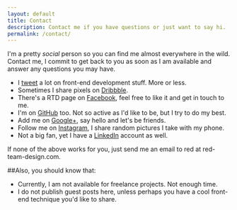 ```yaml
---
layout: default
title: Contact
description: Contact me if you have questions or just want to say hi.
permalink: /contact/
---
```


I'm a pretty *social* person so you can find me almost everywhere in the wild. Contact me, I commit to get back to you as soon as I am available and answer any questions you may have.

- I [tweet](//twitter.com/catalinred) a lot on front-end development stuff. More or less. 
- Sometimes I share pixels on [Dribbble](//dribbble.com/catalinred).
- There's a RTD page on [Facebook](//facebook.com/RedTeamDesign), feel free to like it and get in touch to me. 
- I'm on [GitHub](//github.com/catalinred) too. Not so active as I'd like to be, but I try to do my best.
- Add me on [Google+](//plus.google.com/u/0/114910105297465575018), say hello and let's be friends.
- Follow me on [Instagram](//instagram.com/catalinred), I share random pictures I take with my phone.
- Not a big fan, yet I have a [LinkedIn](//linkedin.com/in/catalinred) account as well.

If none of the above works for you, just send me an email to red at red-team-design.com.

##Also, you should know that:

- Currently, I am not available for freelance projects. Not enough time.
- I do not publish guest posts here, unless perhaps you have a cool front-end technique you'd like to share.